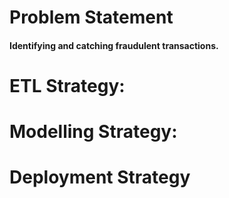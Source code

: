 # Problem Statement
#### Identifying and catching fraudulent transactions.

# ETL Strategy:
## 

# Modelling Strategy:
##

# Deployment Strategy

